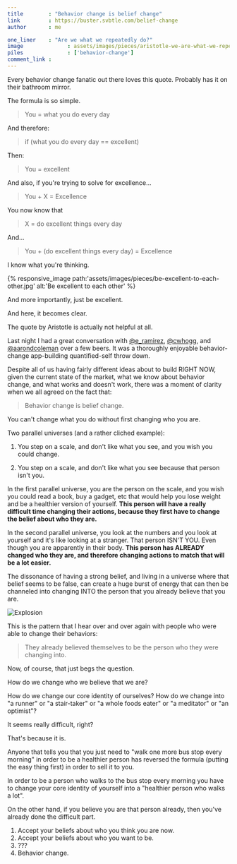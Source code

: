 ```yaml
---
title        : "Behavior change is belief change"
link         : https://buster.svbtle.com/belief-change
author       : me

one_liner    : "Are we what we repeatedly do?"
image			   : assets/images/pieces/aristotle-we-are-what-we-repeatedly-do.jpg
piles			   : ['behavior-change']
comment_link : 
---
```


Every behavior change fanatic out there loves this quote. Probably has it on their bathroom mirror.

The formula is so simple.

> You = what you do every day

And therefore:

> if (what you do every day == excellent)

Then: 

> You = excellent

And also, if you're trying to solve for excellence...

> You + X = Excellence

You now know that

> X = do excellent things every day

And...

> You + (do excellent things every day)  = Excellence

I know what you're thinking.

{% responsive_image path:'assets/images/pieces/be-excellent-to-each-other.jpg' alt:'Be excellent to each other' %}

And more importantly, just be excellent.

And here, it becomes clear.

The quote by Aristotle is actually not helpful at all.

Last night I had a great conversation with [@e_ramirez](http://twitter.com/e_ramirez), [@cwhogg](http://twitter.com/cwhogg), and [@aarondcoleman](http://twitter.com/aarondcoleman) over a few beers. It was a thoroughly enjoyable behavior-change app-building quantified-self throw down.

Despite all of us having fairly different ideas about to build RIGHT NOW, given the current state of the market, what we know about behavior change, and what works and doesn't work, there was a moment of clarity when we all agreed on the fact that:

> Behavior change is belief change.

You can't change what you do without first changing who you are.

Two parallel universes (and a rather cliched example):

1. You step on a scale, and don't like what you see, and you wish you could change.

2. You step on a scale, and don't like what you see because that person isn't you.

In the first parallel universe, you are the person on the scale, and you wish you could read a book, buy a gadget, etc that would help you lose weight and be a healthier version of yourself.  **This person will have a really difficult time changing their actions, because they first have to change the belief about who they are.**

In the second parallel universe, you look at the numbers and you look at yourself and it's like looking at a stranger.  That person ISN'T YOU. Even though you are apparently in their body. **This person has ALREADY changed who they are, and therefore changing actions to match that will be a lot easier.**

The dissonance of having a strong belief, and living in a universe where that belief seems to be false, can create a huge burst of energy that can then be channeled into changing INTO the person that you already believe that you are.

![Explosion](https://fc01.deviantart.net/fs22/i/2009/243/8/2/Explosion__Stock__by_EnforcedCrowd.jpg)

This is the pattern that I hear over and over again with people who were able to change their behaviors:

> They already believed themselves to be the person who they were changing into.

Now, of course, that just begs the question.

How do we change who we believe that we are?

How do we change our core identity of ourselves? How do we change into "a runner" or "a stair-taker" or "a whole foods eater" or "a meditator" or "an optimist"?  

It seems really difficult, right?

That's because it is.

Anyone that tells you that you just need to "walk one more bus stop every morning" in order to be a healthier person has reversed the formula (putting the easy thing first) in order to sell it to you.

In order to be a person who walks to the bus stop every morning you have to change your core identity of yourself into a "healthier person who walks a lot". 

On the other hand, if you believe you are that person already, then you've already done the difficult part.

1. Accept your beliefs about who you think you are now.
2. Accept your beliefs about who you want to be.
3. ???
4. Behavior change.